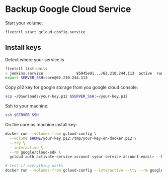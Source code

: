 # Backup Google Cloud Service

Start your volume:

```bash
fleetctl start gcloud-config.service
```

## Install keys
Detect where your service is

```bash
fleetctl list-units
> jenkins.service				85945e91.../62.210.244.113	active	running
export SERVER_SSH=core@62.210.244.113
```

Copy p12 key for google storage from you google cloud console:

```bash
scp ~/Downloads/your-key.p12 $SERVER_SSH:~/your-key.p12
```

Ssh to your machine:

```bash
ssh $SERVER_SSH
```

On the core os machine install key:

```bash
docker run --volumes-from gcloud-config \
  --volume $HOME/your-key.p12:/tmp/your-key-on-docker.p12 \
  --tty \
  --interactive \
  --rm google/cloud-sdk \
  gcloud auth activate-service-account <your-service-account-email> --key-file /tmp/your-key-on-docker.p12 --project <your-project-id>

# test if everything works
docker run --volumes-from gcloud-config --interactive --tty --rm google/cloud-sdk gsutil ls gs://<your-bucket>/
```